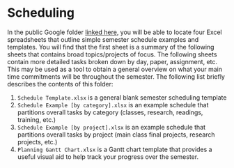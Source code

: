 # Scheduling
In the public Google folder [linked here](https://drive.google.com/drive/folders/1zN13E5CDj5RYKj94fh7nGU_OZu3nm_wB?usp=sharing), you will be able to locate four Excel spreadsheets that outline simple semester schedule examples and templates. You will find that the first sheet is a summary of the following sheets that contains broad topics/projects of focus. The following sheets contain more detailed tasks broken down by day, paper, assignment, etc. This may be used as a tool to obtain a general overview on what your main time commitments will be throughout the semester. The following list briefly describes the contents of this folder:

1. `Schedule Template.xlsx` is a general blank semester scheduling template
2. `Schedule Example [by category].xlsx` is an example schedule that partitions overall tasks by category (classes, research, readings, training, etc.)
3. `Schedule Example [by project].xlsx` is an example schedule that partitions overall tasks by project (main class final projects, research projects, etc.)
4. `Planning Gantt Chart.xlsx` is a Gantt chart template that provides a useful visual aid to help track your progress over the semester.